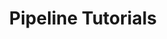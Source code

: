 ---
title: Pipeline Tutorials
description: Learn how to use pipelines to pull and organize data.
weight: 2
tags: ["tutorials", "pipelines"]
---